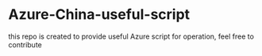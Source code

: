 # Azure-China-useful-script
this repo is created to provide useful Azure script for operation, feel free to contribute
